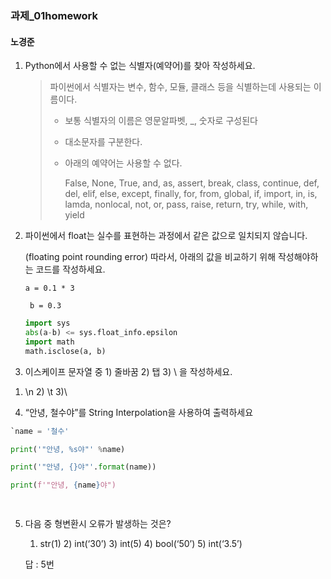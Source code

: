 ### 과제_01homework

#### 노경준



1. Python에서 사용할 수 없는 식별자(예약어)를 찾아 작성하세요.

   > 파이썬에서 식별자는 변수, 함수, 모듈, 클래스 등을 식별하는데 사용되는 이름이다.
   >
   > - 보통 식별자의 이름은 영문알파벳, _, 숫자로 구성된다
   >
   > - 대소문자를 구분한다.
   >
   > - 아래의 예약어는 사용할 수 없다.
   >
   >   False, None, True, and, as, assert, break, class, continue, def, del, elif, else, except, finally, for, from, global, if, import, in, is, lamda, nonlocal, not, or, pass, raise, return, try, while, with, yield

2. 파이썬에서 float는 실수를 표현하는 과정에서 같은 값으로 일치되지 않습니다.

    (floating point rounding error) 따라서, 아래의 값을 비교하기 위해 작성해야하는 코드를 작성하세요. 

   

   `a = 0.1 * 3`

   ` b = 0.3`

   

   ```python
   import sys
   abs(a-b) <= sys.float_info.epsilon
   import math
   math.isclose(a, b)
   ```





3.  이스케이프 문자열 중 1) 줄바꿈 2) 탭 3) \ 을 작성하세요.

1) \n 2) \t 3)\\



4. “안녕, 철수야”를 String Interpolation을 사용하여 출력하세요

```python
`name = '철수'

print('"안녕, %s야"' %name)

print('"안녕, {}야"'.format(name))

print(f'"안녕, {name}야") 

 
```





5. 다음 중 형변환시 오류가 발생하는 것은?

   1) str(1)  2) int(‘30’)  3) int(5)  4) bool(‘50’)  5) int(‘3.5’)

   답 :  5번